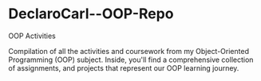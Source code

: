 # DeclaroCarl--OOP-Repo
OOP Activities


Compilation of all the activities and coursework from my Object-Oriented Programming (OOP) subject. Inside, you'll find a comprehensive collection of assignments, and projects  that represent our OOP learning journey. 

